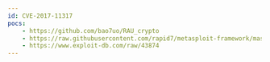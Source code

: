 ```yaml
---
id: CVE-2017-11317
pocs:
    - https://github.com/bao7uo/RAU_crypto
    - https://raw.githubusercontent.com/rapid7/metasploit-framework/master/modules/exploits/windows/http/telerik_rau_deserialization.rb
    - https://www.exploit-db.com/raw/43874
---
```

